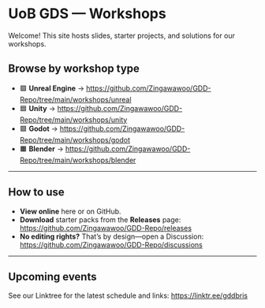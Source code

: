 # UoB GDS — Workshops

Welcome! This site hosts slides, starter projects, and solutions for our workshops.

## Browse by workshop type
- 🟪 **Unreal Engine** → https://github.com/Zingawawoo/GDD-Repo/tree/main/workshops/unreal
- 🟦 **Unity** → https://github.com/Zingawawoo/GDD-Repo/tree/main/workshops/unity
- 🟩 **Godot** → https://github.com/Zingawawoo/GDD-Repo/tree/main/workshops/godot
- 🟧 **Blender** → https://github.com/Zingawawoo/GDD-Repo/tree/main/workshops/blender

---

## How to use
- **View online** here or on GitHub.
- **Download** starter packs from the **Releases** page: https://github.com/Zingawawoo/GDD-Repo/releases
- **No editing rights?** That’s by design—open a Discussion: https://github.com/Zingawawoo/GDD-Repo/discussions

---

## Upcoming events
See our Linktree for the latest schedule and links: https://linktr.ee/gddbris
